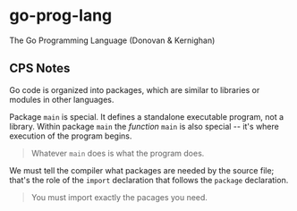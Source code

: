 # go-prog-lang
The Go Programming Language (Donovan &amp; Kernighan)

## CPS Notes
Go code is organized into packages, which are similar to libraries or modules in other languages.

Package `main` is special. It defines a standalone executable program, not a library. Within package `main` the *function* `main` is also special -- it's where execution of the program begins.

> Whatever `main` does is what the program does.

We must tell the compiler what packages are needed by the source file; that's the role of the `import` declaration that follows the `package` declaration.

> You must import exactly the pacages you need.

